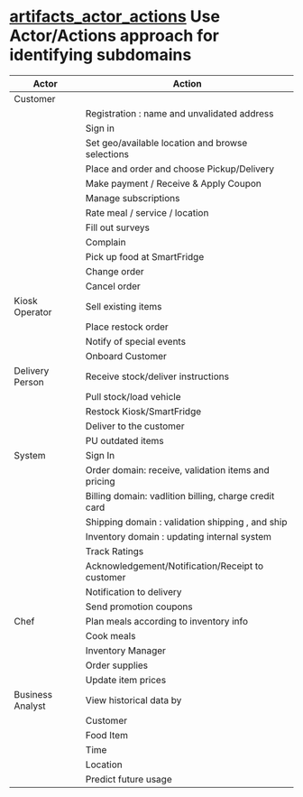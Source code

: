 # [artifacts_actor_actions](../../README.md)  Use Actor/Actions approach for identifying subdomains


| Actor            | Action                                                |
|------------------|-------------------------------------------------------|
| Customer         |                                                       |
|                  | Registration : name and unvalidated address           |
|                  | Sign in                                               |
|                  | Set geo/available  location and browse selections     |
|                  | Place and order and choose Pickup/Delivery            |
|                  | Make payment / Receive & Apply Coupon                 |
|                  | Manage subscriptions                                  |
|                  | Rate meal / service / location                        |
|                  | Fill out surveys                                      |
|                  | Complain                                              |
|                  | Pick up food at SmartFridge                           |
|                  | Change order                                          |
|                  | Cancel order                                          |
| Kiosk Operator   | Sell existing items                                   |
|                  | Place restock order                                   |
|                  | Notify of special events                              |
|                  | Onboard Customer                                      |
| Delivery Person  | Receive stock/deliver instructions                    |
|                  | Pull stock/load vehicle                               |
|                  | Restock Kiosk/SmartFridge                             |
|                  | Deliver to the customer                               |
|                  | PU outdated items                                     |
| System           | Sign In                                               |
|                  | Order domain: receive, validation items and pricing   |
|                  | Billing domain: vadlition billing, charge credit card |
|                  | Shipping domain : validation shipping , and ship      |
|                  | Inventory domain : updating  internal system          |
|                  | Track Ratings                                         |
|                  | Acknowledgement/Notification/Receipt to customer      |
|                  | Notification to delivery                              |
|                  | Send promotion coupons                                |
| Chef             | Plan meals according to inventory info                |
|                  | Cook meals                                            |
|                  | Inventory Manager                                     |
|                  | Order supplies                                        |
|                  | Update item prices                                    |
| Business Analyst | View historical data by                               |
|                  | Customer                                              |
|                  | Food Item                                             |
|                  | Time                                                  |
|                  | Location                                              |
|                  | Predict future usage                                  |
